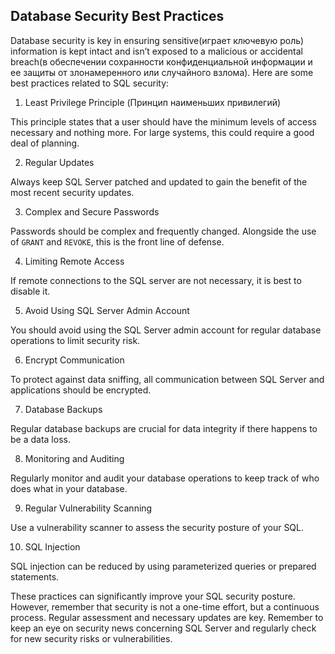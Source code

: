 ## Database Security Best Practices

Database security is key in ensuring sensitive(играет ключевую роль) information is kept intact and isn’t exposed to a malicious or accidental breach(в обеспечении сохранности конфиденциальной информации и ее защиты от злонамеренного или случайного взлома). Here are some best practices related to SQL security:

1. Least Privilege Principle (Принцип наименьших привилегий)

This principle states that a user should have the minimum levels of access necessary and nothing more. For large systems, this could require a good deal of planning.

2. Regular Updates

Always keep SQL Server patched and updated to gain the benefit of the most recent security updates.

3. Complex and Secure Passwords

Passwords should be complex and frequently changed. Alongside the use of `GRANT` and `REVOKE`, this is the front line of defense.

4. Limiting Remote Access

If remote connections to the SQL server are not necessary, it is best to disable it.

5. Avoid Using SQL Server Admin Account

You should avoid using the SQL Server admin account for regular database operations to limit security risk.

6. Encrypt Communication

To protect against data sniffing, all communication between SQL Server and applications should be encrypted.

7. Database Backups

Regular database backups are crucial for data integrity if there happens to be a data loss.

8. Monitoring and Auditing

Regularly monitor and audit your database operations to keep track of who does what in your database.

9. Regular Vulnerability Scanning

Use a vulnerability scanner to assess the security posture of your SQL.

10. SQL Injection

SQL injection can be reduced by using parameterized queries or prepared statements.

These practices can significantly improve your SQL security posture. However, remember that security is not a one-time effort, but a continuous process. Regular assessment and necessary updates are key. Remember to keep an eye on security news concerning SQL Server and regularly check for new security risks or vulnerabilities.

